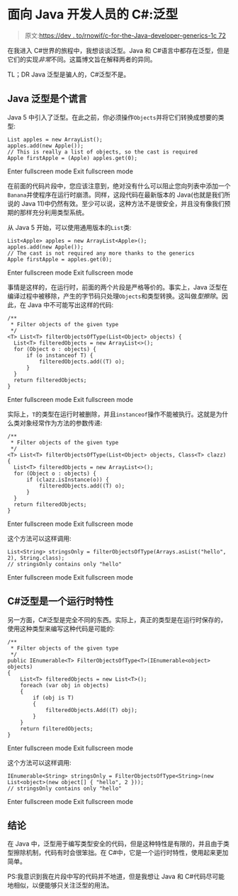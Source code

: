 # 面向 Java 开发人员的 C#:泛型

> 原文:[https://dev . to/rnowif/c-for-the-Java-developer-generics-1c 72](https://dev.to/rnowif/c-for-the-java-developer-generics-1c72)

在我进入 C#世界的旅程中，我想谈谈泛型。Java 和 C#语言中都存在泛型，但是它们的实现*非常*不同。这篇博文旨在解释两者的异同。

TL；DR Java 泛型是骗人的，C#泛型不是。

## Java 泛型是个谎言

Java 5 中引入了泛型。在此之前，你必须操作`Objects`并将它们转换成想要的类型:

```
List apples = new ArrayList();
apples.add(new Apple());
// This is really a list of objects, so the cast is required
Apple firstApple = (Apple) apples.get(0); 
```

Enter fullscreen mode Exit fullscreen mode

在前面的代码片段中，您应该注意到，绝对没有什么可以阻止您向列表中添加一个`Banana`并使程序在运行时崩溃。同样，这段代码在最新版本的 Java(也就是我们所说的 Java 11)中仍然有效。至少可以说，这种方法不是很安全，并且没有像我们预期的那样充分利用类型系统。

从 Java 5 开始，可以使用通用版本的`List`类:

```
List<Apple> apples = new ArrayList<Apple>();
apples.add(new Apple());
// The cast is not required any more thanks to the generics
Apple firstApple = apples.get(0); 
```

Enter fullscreen mode Exit fullscreen mode

事情是这样的，在运行时，前面的两个片段是严格等价的。事实上，Java 泛型在编译过程中被移除，产生的字节码只处理`Objects`和类型转换。这叫做*型擦除*。因此，在 Java 中不可能写出这样的代码:

```
/**
 * Filter objects of the given type
 */
<T> List<T> filterObjectsOfType(List<Object> objects) {
  List<T> filteredObjects = new ArrayList<>();
  for (Object o : objects) {
      if (o instanceof T) {
          filteredObjects.add((T) o);
      }
  }
  return filteredObjects;
} 
```

Enter fullscreen mode Exit fullscreen mode

实际上，`T`的类型在运行时被删除，并且`instanceof`操作不能被执行。这就是为什么类对象经常作为方法的参数传递:

```
/**
 * Filter objects of the given type
 */
<T> List<T> filterObjectsOfType(List<Object> objects, Class<T> clazz) {
  List<T> filteredObjects = new ArrayList<>();
  for (Object o : objects) {
      if (clazz.isInstance(o)) {
          filteredObjects.add((T) o);
      }
  }
  return filteredObjects;
} 
```

Enter fullscreen mode Exit fullscreen mode

这个方法可以这样调用:

```
List<String> stringsOnly = filterObjectsOfType(Arrays.asList("hello", 2), String.class);
// stringsOnly contains only "hello" 
```

Enter fullscreen mode Exit fullscreen mode

## C#泛型是一个运行时特性

另一方面，C#泛型是完全不同的东西。实际上，真正的类型是在运行时保存的，使用这种类型来编写这种代码是可能的:

```
/**
 * Filter objects of the given type
 */
public IEnumerable<T> FilterObjectsOfType<T>(IEnumerable<object> objects)
{
    List<T> filteredObjects = new List<T>();
    foreach (var obj in objects)
    {
        if (obj is T)
        {
            filteredObjects.Add((T) obj);
        }
    }
    return filteredObjects;
} 
```

Enter fullscreen mode Exit fullscreen mode

这个方法可以这样调用:

```
IEnumerable<String> stringsOnly = FilterObjectsOfType<String>(new List<object>(new object[] { "hello", 2 }));
// stringsOnly contains only "hello" 
```

Enter fullscreen mode Exit fullscreen mode

## 结论

在 Java 中，泛型用于编写类型安全的代码，但是这种特性是有限的，并且由于类型擦除机制，代码有时会很笨拙。在 C#中，它是一个运行时特性，使用起来更加简单。

PS:我意识到我在片段中写的代码并不地道，但是我想让 Java 和 C#代码尽可能地相似，以便能够只关注泛型的用法。